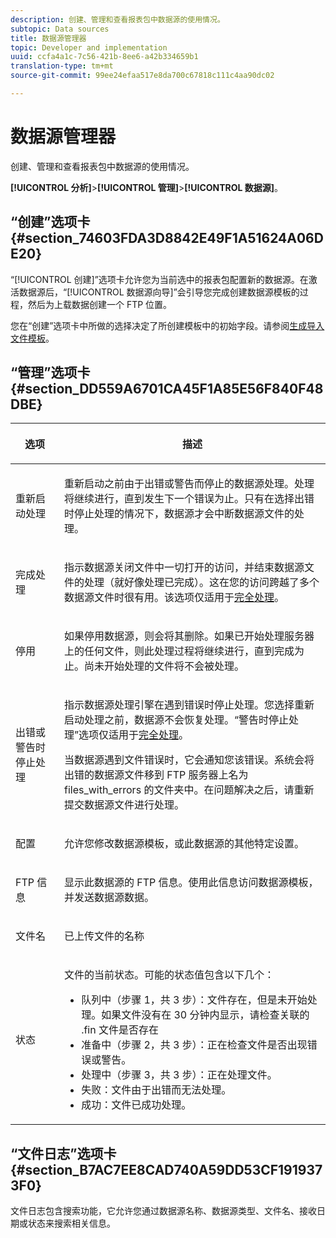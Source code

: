 ```yaml
---
description: 创建、管理和查看报表包中数据源的使用情况。
subtopic: Data sources
title: 数据源管理器
topic: Developer and implementation
uuid: ccfa4a1c-7c56-421b-8ee6-a42b334659b1
translation-type: tm+mt
source-git-commit: 99ee24efaa517e8da700c67818c111c4aa90dc02

---
```



# 数据源管理器

创建、管理和查看报表包中数据源的使用情况。

**[!UICONTROL 分析]**>**[!UICONTROL 管理]**>**[!UICONTROL 数据源]**。

## “创建”选项卡{#section_74603FDA3D8842E49F1A51624A06DE20}

“[!UICONTROL 创建]”选项卡允许您为当前选中的报表包配置新的数据源。在激活数据源后，“[!UICONTROL 数据源向导]”会引导您完成创建数据源模板的过程，然后为上载数据创建一个 FTP 位置。

您在“创建”选项卡中所做的选择决定了所创建模板中的初始字段。请参阅[生成导入文件模板](/help/import/c-data-sources/datasrc-template/t-datasrc-creating-data-sources-file.md)。

## “管理”选项卡{#section_DD559A6701CA45F1A85E56F840F48DBE}

<table id="table_F74696EC855441328CFE0BF49C20D9B0"> 
 <thead> 
  <tr> 
   <th colname="col1" class="entry"> <p>选项 </p> </th> 
   <th colname="col2" class="entry"> <p>描述 </p> </th> 
  </tr> 
 </thead>
 <tbody> 
  <tr> 
   <td colname="col1"> <p>重新启动处理 </p> </td> 
   <td colname="col2"> <p>重新启动之前由于出错或警告而停止的数据源处理。处理将继续进行，直到发生下一个错误为止。只有在选择<span class="uicontrol">出错时停止处理</span>的情况下，数据源才会中断数据源文件的处理。 </p> </td> 
  </tr> 
  <tr> 
   <td colname="col1"> <p>完成处理 </p> </td> 
   <td colname="col2"> <p>指示数据源关闭文件中一切打开的访问，并结束数据源文件的处理（就好像处理已完成）。这在您的访问跨越了多个数据源文件时很有用。该选项仅适用于<a href="/help/import/c-data-sources/c-datasrc-types/datasrc-full-processing.md"   >完全处理</a>。 </p> </td> 
  </tr> 
  <tr> 
   <td colname="col1"> <p>停用 </p> </td> 
   <td colname="col2"> <p> 如果停用数据源，则会将其删除。如果已开始处理服务器上的任何文件，则此处理过程将继续进行，直到完成为止。尚未开始处理的文件将不会被处理。 </p> </td> 
  </tr> 
  <tr> 
   <td colname="col1"> <p>出错或警告时停止处理 </p> </td> 
   <td colname="col2"> <p> 指示数据源处理引擎在遇到错误时停止处理。您选择重新启动处理之前，数据源不会恢复处理。“警告时停止处理”选项仅适用于<a href="/help/import/c-data-sources/c-datasrc-types/datasrc-full-processing.md"   >完全处理</a>。 </p> <p>当数据源遇到文件错误时，它会通知您该错误。系统会将出错的数据源文件移到 FTP 服务器上名为 <span class="filepath">files_with_errors</span> 的文件夹中。在问题解决之后，请重新提交数据源文件进行处理。 </p> </td> 
  </tr> 
  <tr> 
   <td colname="col1"> <p>配置 </p> </td> 
   <td colname="col2"> <p>允许您修改数据源模板，或此数据源的其他特定设置。 </p> </td> 
  </tr> 
  <tr> 
   <td colname="col1"> <p>FTP 信息 </p> </td> 
   <td colname="col2"> <p>显示此数据源的 FTP 信息。使用此信息访问数据源模板，并发送数据源数据。 </p> </td> 
  </tr> 
  <tr> 
   <td colname="col1"> <p>文件名 </p> </td> 
   <td colname="col2"> <p>已上传文件的名称 </p> </td> 
  </tr> 
  <tr> 
   <td colname="col1"> <p>状态 </p> </td> 
   <td colname="col2"> <p> 文件的当前状态。可能的状态值包含以下几个： </p> 
    <ul id="ul_56A0BF8C1BE249F6BB39B0D11DA3997F"> 
     <li id="li_BAB359E08EDE4E0298C0362258789603">队列中（步骤 1，共 3 步）：文件存在，但是未开始处理。如果文件没有在 30 分钟内显示，请检查关联的 <span class="filepath">.fin</span> 文件是否存在 </li> 
     <li id="li_A09A14F42CB74F01B694799740B3DA17">准备中（步骤 2，共 3 步）：正在检查文件是否出现错误或警告。 </li> 
     <li id="li_793FDCDB64CF434D82CAF5B6E9BDE557">处理中（步骤 3，共 3 步）：正在处理文件。 </li> 
     <li id="li_1D8C4B241FF0453EAF7DDFD8354C5573">失败：文件由于出错而无法处理。 </li> 
     <li id="li_A52507602FB4492B83A70AF6449A539A">成功：文件已成功处理。 </li> 
    </ul> </td> 
  </tr> 
 </tbody> 
</table>

## “文件日志”选项卡 {#section_B7AC7EE8CAD740A59DD53CF1919373F0}

文件日志包含搜索功能，它允许您通过数据源名称、数据源类型、文件名、接收日期或状态来搜索相关信息。
